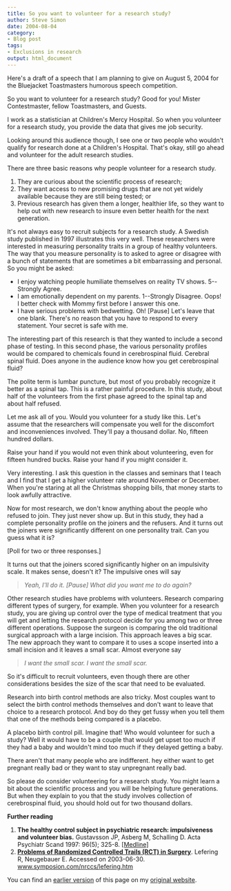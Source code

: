 ```yaml
---
title: So you want to volunteer for a research study?
author: Steve Simon
date: 2004-08-04
category:
- Blog post
tags:
- Exclusions in research
output: html_document
---
```

Here\'s a draft of a speech that I am planning to give on August 5, 2004
for the Bluejacket Toastmasters humorous speech competition.

So you want to volunteer for a research study? Good for you! Mister
Contestmaster, fellow Toastmasters, and Guests.

I work as a statistician at Children\'s Mercy Hospital. So when you
volunteer for a research study, you provide the data that gives me job
security.

Looking around this audience though, I see one or two people who
wouldn\'t qualify for research done at a Children\'s Hospital. That\'s
okay, still go ahead and volunteer for the adult research studies.

There are three basic reasons why people volunteer for a research study.

1.  They are curious about the scientific process of research;
2.  They want access to new promising drugs that are not yet widely
    available because they are still being tested; or
3.  Previous research has given them a longer, healthier life, so they
    want to help out with new research to insure even better health for
    the next generation.

It\'s not always easy to recruit subjects for a research study. A
Swedish study published in 1997 illustrates this very well. These
researchers were interested in measuring personality traits in a group
of healthy volunteers. The way that you measure personality is to asked
to agree or disagree with a bunch of statements that are sometimes a bit
embarrassing and personal. So you might be asked:

-   I enjoy watching people humiliate themselves on reality TV shows.
    5\--Strongly Agree.
-   I am emotionally dependent on my parents. 1\--Strongly Disagree.
    Oops! I better check with Mommy first before I answer this one.
-   I have serious problems with bedwetting. Oh! \[Pause\] Let\'s leave
    that one blank. There\'s no reason that you have to respond to every
    statement. Your secret is safe with me.

The interesting part of this research is that they wanted to include a
second phase of testing. In this second phase, the various personality
profiles would be compared to chemicals found in cerebrospinal fluid.
Cerebral spinal fluid. Does anyone in the audience know how you get
cerebrospinal fluid?

The polite term is lumbar puncture, but most of you probably recognize
it better as a spinal tap. This is a rather painful procedure. In this
study, about half of the volunteers from the first phase agreed to the
spinal tap and about half refused.

Let me ask all of you. Would you volunteer for a study like this. Let\'s
assume that the researchers will compensate you well for the discomfort
and inconveniences involved. They\'ll pay a thousand dollar. No, fifteen
hundred dollars.

Raise your hand if you would not even think about volunteering, even for
fifteen hundred bucks. Raise your hand if you might consider it.

Very interesting. I ask this question in the classes and seminars that I
teach and I find that I get a higher volunteer rate around November or
December. When you\'re staring at all the Christmas shopping bills, that
money starts to look awfully attractive.

Now for most research, we don\'t know anything about the people who
refused to join. They just never show up. But in this study, they had a
complete personality profile on the joiners and the refusers. And it
turns out the joiners were significantly different on one personality
trait. Can you guess what it is?

\[Poll for two or three responses.\]

It turns out that the joiners scored significantly higher on an
impulsivity scale. It makes sense, doesn\'t it? The impulsive ones will
say

> *Yeah, I\'ll do it. \[Pause\] What did you want me to do again?*

Other research studies have problems with volunteers. Research comparing
different types of surgery, for example. When you volunteer for a
research study, you are giving up control over the type of medical
treatment that you will get and letting the research protocol decide for
you among two or three different operations. Suppose the surgeon is
comparing the old traditional surgical approach with a large incision.
This approach leaves a big scar. The new approach they want to compare
it to uses a scope inserted into a small incision and it leaves a small
scar. Almost everyone say

> *I want the small scar. I want the small scar.*

So it\'s difficult to recruit volunteers, even though there are other
considerations besides the size of the scar that need to be evaluated.

Research into birth control methods are also tricky. Most couples want
to select the birth control methods themselves and don\'t want to leave
that choice to a research protocol. And boy do they get fussy when you
tell them that one of the methods being compared is a placebo.

A placebo birth control pill. Imagine that! Who would volunteer for such
a study? Well it would have to be a couple that would get upset too much
if they had a baby and wouldn\'t mind too much if they delayed getting a
baby.

There aren\'t that many people who are indifferent. hey either want to
get pregnant really bad or they want to stay unpregnant really bad.

So please do consider volunteering for a research study. You might learn
a bit about the scientific process and you will be helping future
generations. But when they explain to you that the study involves
collection of cerebrospinal fluid, you should hold out for two thousand
dollars.

**Further reading**

1.  **The healthy control subject in psychiatric research: impulsiveness
    and volunteer bias.** Gustavsson JP, Asberg M, Schalling D. Acta
    Psychiatr Scand 1997: 96(5); 325-8.
    [\[Medline\]](http://www.ncbi.nlm.nih.gov/entrez/query.fcgi?cmd=Retrieve&db=PubMed&list_uids=9395148&dopt=Abstract)
2.  **[Problems of Randomized Controlled Trails (RCT) in
    Surgery](http://www.symposion.com/nrccs/lefering.htm)**. Lefering R,
    Neugebauer E. Accessed on 2003-06-30.
    www.symposion.com/nrccs/lefering.htm

You can find an [earlier version](http://www.pmean.com/04/volunteer.html) of this page on my [original website](http://www.pmean.com/original_site.html).
